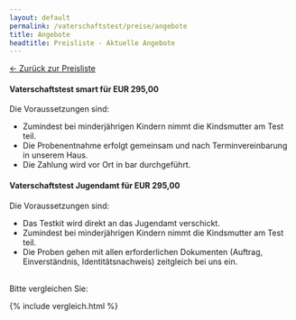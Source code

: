 ```yaml
---
layout: default
permalink: /vaterschaftstest/preise/angebote
title: Angebote
headtitle: Preisliste - Aktuelle Angebote
---
```

[&larr; Zurück zur Preisliste](/vaterschaftstest/preise.html)
#### Vaterschaftstest smart für EUR 295,00
Die Voraussetzungen sind:

- Zumindest bei minderjährigen Kindern nimmt die Kindsmutter am Test teil.
- Die Probenentnahme erfolgt gemeinsam und nach Terminvereinbarung in unserem Haus.
- Die Zahlung wird vor Ort in bar durchgeführt.


#### Vaterschaftstest Jugendamt für EUR 295,00
Die Voraussetzungen sind:

- Das Testkit wird direkt an das Jugendamt verschickt.
- Zumindest bei minderjährigen Kindern nimmt die Kindsmutter am Test teil.
- Die Proben gehen mit allen erforderlichen Dokumenten (Auftrag, Einverständnis, Identitätsnachweis) zeitgleich bei uns ein.

<br>Bitte vergleichen Sie:

{% include vergleich.html %}
